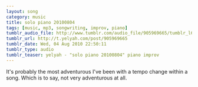 ```yaml
---
layout: song
category: music
title: solo piano 20100804
tags: [music, mp3, songwriting, improv, piano]
tumblr_audio_file: http://www.tumblr.com/audio_file/905969665/tumblr_l6nunnTMDG1qzo4ep
tumblr_url: http://t.yelyah.com/post/905969665
tumblr_date: Wed, 04 Aug 2010 22:50:11
tumblr_type: audio
tumblr_teaser: yelyah - "solo piano 20100804" piano improv
---
```

It's probably the most adventurous I've been with a tempo change within a song. Which is to say, not very adventurous at all.
